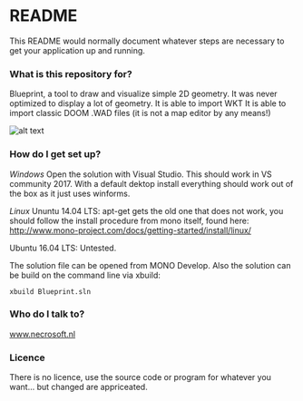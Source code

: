 # README #

This README would normally document whatever steps are necessary to get your application up and running.

### What is this repository for? ###

Blueprint, a tool to draw and visualize simple 2D geometry.
It was never optimized to display a lot of geometry.
It is able to import WKT
It is able to import classic DOOM .WAD files (it is not a map editor by any means!)

![alt text](https://github.com/HypahCode/Blueprint/blob/Master/Screenshot.jpg?raw=true)

### How do I get set up? ###

*Windows*
Open the solution with Visual Studio. This should work in VS community 2017.
With a default dektop install everything should work out of the box as it just uses winforms.

*Linux*
Ununtu 14.04 LTS: 
apt-get gets the old one that does not work, you should follow the install procedure from mono itself, found here:
http://www.mono-project.com/docs/getting-started/install/linux/

Ubuntu 16.04 LTS: Untested.

The solution file can be opened from MONO Develop.
Also the solution can be build on the command line via xbuild:
~~~~
xbuild Blueprint.sln
~~~~

### Who do I talk to? ###

www.necrosoft.nl

### Licence ###

There is no licence, use the source code or program for whatever you want... but changed are appriceated.
